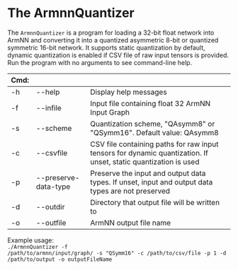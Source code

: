# The ArmnnQuantizer

The `ArmnnQuantizer` is a program for loading a 32-bit float network into ArmNN and converting it into a quantized asymmetric 8-bit or quantized symmetric 16-bit network.
It supports static quantization by default, dynamic quantization is enabled if CSV file of raw input tensors is provided. Run the program with no arguments to see command-line help.


|Cmd:|||
| ---|---|---|
| -h | --help               | Display help messages |
| -f | --infile             | Input file containing float 32 ArmNN Input Graph |
| -s | --scheme             | Quantization scheme, "QAsymm8" or "QSymm16". Default value: QAsymm8 |
| -c | --csvfile            | CSV file containing paths for raw input tensors for dynamic quantization. If unset, static quantization is used |
| -p | --preserve-data-type | Preserve the input and output data types. If unset, input and output data types are not preserved |
| -d | --outdir             | Directory that output file will be written to |
| -o | --outfile            | ArmNN output file name |

Example usage: <br>
<code>./ArmnnQuantizer -f /path/to/armnn/input/graph/ -s "QSymm16" -c /path/to/csv/file -p 1 -d /path/to/output -o outputFileName</code>
